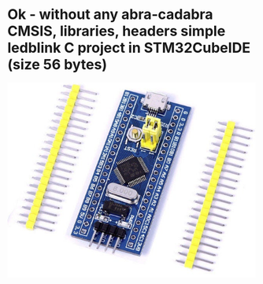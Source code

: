 # Ok - without any abra-cadabra CMSIS, libraries, headers simple ledblink C project in STM32CubeIDE (size 56 bytes)

![Screenshot](/blue_pill.jpg)
